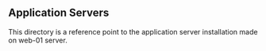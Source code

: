 ## Application Servers

This directory is a reference point to the application server installation made on web-01 server.
